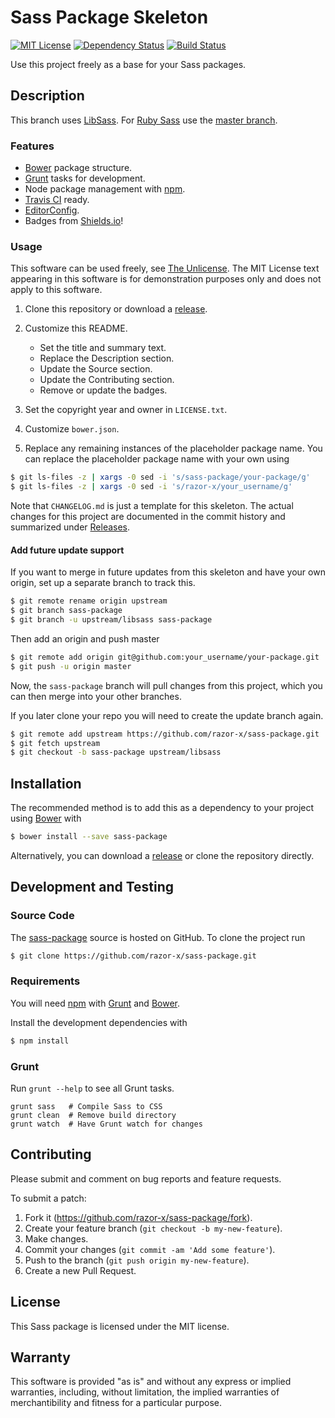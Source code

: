 # Sass Package Skeleton

<!--
[![Bower Version](https://img.shields.io/bower/v/sass-package.svg)](http://bower.io/search/?q=sass-package)
-->
[![MIT License](https://img.shields.io/badge/license-MIT-red.svg)](./LICENSE.txt)
[![Dependency Status](https://img.shields.io/gemnasium/razor-x/sass-package.svg)](https://gemnasium.com/razor-x/sass-package)
[![Build Status](https://img.shields.io/travis/razor-x/sass-package.svg)](https://travis-ci.org/razor-x/sass-package)

Use this project freely as a base for your Sass packages.

## Description

This branch uses [LibSass].
For [Ruby Sass] use the [master branch].

[LibSass]: http://libsass.org/
[master branch]: https://github.com/razor-x/sass-package
[Ruby Sass]: http://sass-lang.com/

### Features

* [Bower] package structure.
* [Grunt] tasks for development.
* Node package management with [npm].
* [Travis CI] ready.
* [EditorConfig].
* Badges from [Shields.io]!

[Bundler]: http://bundler.io/
[EditorConfig]: http://editorconfig.org/
[Grunt]: http://gruntjs.com/
[npm]: https://www.npmjs.com/
[Shields.io]: http://shields.io/
[Travis CI]: https://travis-ci.org/

### Usage

This software can be used freely, see [The Unlicense].
The MIT License text appearing in this software is for
demonstration purposes only and does not apply to this software.

1. Clone this repository or download a [release][Releases].

2. Customize this README.
   - Set the title and summary text.
   - Replace the Description section.
   - Update the Source section.
   - Update the Contributing section.
   - Remove or update the badges.

3. Set the copyright year and owner in `LICENSE.txt`.

4. Customize `bower.json`.

5. Replace any remaining instances of the placeholder package name.
   You can replace the placeholder package name with your own using

````bash
$ git ls-files -z | xargs -0 sed -i 's/sass-package/your-package/g'
$ git ls-files -z | xargs -0 sed -i 's/razor-x/your_username/g'
````

Note that `CHANGELOG.md` is just a template for this skeleton.
The actual changes for this project are documented in the commit history
and summarized under [Releases].

[Releases]: https://github.com/razor-x/sass-package/releases
[The Unlicense]: http://unlicense.org/UNLICENSE

#### Add future update support

If you want to merge in future updates from this skeleton and have your own origin,
set up a separate branch to track this.

````bash
$ git remote rename origin upstream
$ git branch sass-package
$ git branch -u upstream/libsass sass-package
````

Then add an origin and push master

````bash
$ git remote add origin git@github.com:your_username/your-package.git
$ git push -u origin master
````

Now, the `sass-package` branch will pull changes from this project,
which you can then merge into your other branches.

If you later clone your repo you will need to create the update branch again.

````bash
$ git remote add upstream https://github.com/razor-x/sass-package.git
$ git fetch upstream
$ git checkout -b sass-package upstream/libsass
````

## Installation

The recommended method is to add this as a dependency
to your project using [Bower] with

````bash
$ bower install --save sass-package
````

Alternatively, you can download a [release][Releases]
or clone the repository directly.

[Bower]: http://bower.io/

## Development and Testing

### Source Code

The [sass-package](https://github.com/razor-x/sass-package)
source is hosted on GitHub.
To clone the project run

````bash
$ git clone https://github.com/razor-x/sass-package.git
````

### Requirements

You will need [npm] with [Grunt] and [Bower].

Install the development dependencies with

````bash
$ npm install
````

### Grunt

Run `grunt --help` to see all Grunt tasks.

````
grunt sass   # Compile Sass to CSS
grunt clean  # Remove build directory
grunt watch  # Have Grunt watch for changes
````

## Contributing

Please submit and comment on bug reports and feature requests.

To submit a patch:

1. Fork it (https://github.com/razor-x/sass-package/fork).
2. Create your feature branch (`git checkout -b my-new-feature`).
3. Make changes.
4. Commit your changes (`git commit -am 'Add some feature'`).
5. Push to the branch (`git push origin my-new-feature`).
6. Create a new Pull Request.

## License

This Sass package is licensed under the MIT license.

## Warranty

This software is provided "as is" and without any express or
implied warranties, including, without limitation, the implied
warranties of merchantibility and fitness for a particular
purpose.

